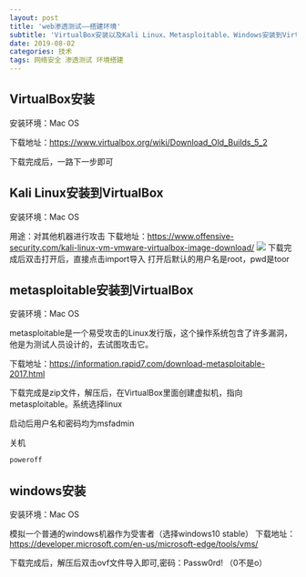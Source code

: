 ```yaml
---
layout: post
title: 'web渗透测试——搭建环境'
subtitle: 'VirtualBox安装以及Kali Linux、Metasploitable、Windows安装到VirtualBox'
date: 2019-08-02
categories: 技术
tags: 网络安全 渗透测试 环境搭建
---
```

## VirtualBox安装
安装环境：Mac OS

下载地址：https://www.virtualbox.org/wiki/Download_Old_Builds_5_2

下载完成后，一路下一步即可

## Kali Linux安装到VirtualBox
安装环境：Mac OS

用途：对其他机器进行攻击
下载地址：https://www.offensive-security.com/kali-linux-vm-vmware-virtualbox-image-download/
![](https://blog.res.witdor.com/article/downloadKali.png)
下载完成后双击打开后，直接点击import导入
打开后默认的用户名是root，pwd是toor

## metasploitable安装到VirtualBox
安装环境：Mac OS

metasploitable是一个易受攻击的Linux发行版，这个操作系统包含了许多漏洞，他是为测试人员设计的，去试图攻击它。

下载地址：https://information.rapid7.com/download-metasploitable-2017.html

下载完成是zip文件，解压后，在VirtualBox里面创建虚拟机，指向metasploitable。系统选择linux

启动后用户名和密码均为msfadmin 

关机
```bash
poweroff
```

## windows安装
安装环境：Mac OS

模拟一个普通的windows机器作为受害者（选择windows10 stable）
下载地址：https://developer.microsoft.com/en-us/microsoft-edge/tools/vms/

下载完成后，解压后双击ovf文件导入即可,密码：Passw0rd!  （0不是o）
